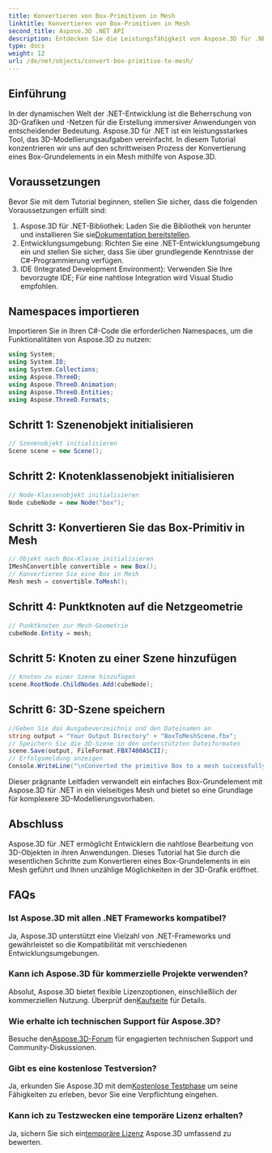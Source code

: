 ```yaml
---
title: Konvertieren von Box-Primitiven in Mesh
linktitle: Konvertieren von Box-Primitiven in Mesh
second_title: Aspose.3D .NET API
description: Entdecken Sie die Leistungsfähigkeit von Aspose.3D für .NET! Konvertieren Sie Box-Primitive mühelos in vielseitige Mesh-Elemente. Erweitern Sie noch heute Ihr 3D-Grafikspiel.
type: docs
weight: 12
url: /de/net/objects/convert-box-primitive-to-mesh/
---
```

## Einführung
In der dynamischen Welt der .NET-Entwicklung ist die Beherrschung von 3D-Grafiken und -Netzen für die Erstellung immersiver Anwendungen von entscheidender Bedeutung. Aspose.3D für .NET ist ein leistungsstarkes Tool, das 3D-Modellierungsaufgaben vereinfacht. In diesem Tutorial konzentrieren wir uns auf den schrittweisen Prozess der Konvertierung eines Box-Grundelements in ein Mesh mithilfe von Aspose.3D.
## Voraussetzungen
Bevor Sie mit dem Tutorial beginnen, stellen Sie sicher, dass die folgenden Voraussetzungen erfüllt sind:
1.  Aspose.3D für .NET-Bibliothek: Laden Sie die Bibliothek von herunter und installieren Sie sie[Dokumentation bereitstellen](https://reference.aspose.com/3d/net/).
2. Entwicklungsumgebung: Richten Sie eine .NET-Entwicklungsumgebung ein und stellen Sie sicher, dass Sie über grundlegende Kenntnisse der C#-Programmierung verfügen.
3. IDE (Integrated Development Environment): Verwenden Sie Ihre bevorzugte IDE; Für eine nahtlose Integration wird Visual Studio empfohlen.
## Namespaces importieren
Importieren Sie in Ihren C#-Code die erforderlichen Namespaces, um die Funktionalitäten von Aspose.3D zu nutzen:
```csharp
using System;
using System.IO;
using System.Collections;
using Aspose.ThreeD;
using Aspose.ThreeD.Animation;
using Aspose.ThreeD.Entities;
using Aspose.ThreeD.Formats;
```
## Schritt 1: Szenenobjekt initialisieren
```csharp
// Szenenobjekt initialisieren
Scene scene = new Scene();
```
## Schritt 2: Knotenklassenobjekt initialisieren
```csharp
// Node-Klassenobjekt initialisieren
Node cubeNode = new Node("box");
```
## Schritt 3: Konvertieren Sie das Box-Primitiv in Mesh
```csharp
// Objekt nach Box-Klasse initialisieren
IMeshConvertible convertible = new Box();
// Konvertieren Sie eine Box in Mesh
Mesh mesh = convertible.ToMesh();
```
## Schritt 4: Punktknoten auf die Netzgeometrie
```csharp
// Punktknoten zur Mesh-Geometrie
cubeNode.Entity = mesh;
```
## Schritt 5: Knoten zu einer Szene hinzufügen
```csharp
// Knoten zu einer Szene hinzufügen
scene.RootNode.ChildNodes.Add(cubeNode);
```
## Schritt 6: 3D-Szene speichern
```csharp
//Geben Sie das Ausgabeverzeichnis und den Dateinamen an
string output = "Your Output Directory" + "BoxToMeshScene.fbx";
// Speichern Sie die 3D-Szene in den unterstützten Dateiformaten
scene.Save(output, FileFormat.FBX7400ASCII);
// Erfolgsmeldung anzeigen
Console.WriteLine("\nConverted the primitive Box to a mesh successfully.\nFile saved at " + output);
```
Dieser prägnante Leitfaden verwandelt ein einfaches Box-Grundelement mit Aspose.3D für .NET in ein vielseitiges Mesh und bietet so eine Grundlage für komplexere 3D-Modellierungsvorhaben.
## Abschluss
Aspose.3D für .NET ermöglicht Entwicklern die nahtlose Bearbeitung von 3D-Objekten in ihren Anwendungen. Dieses Tutorial hat Sie durch die wesentlichen Schritte zum Konvertieren eines Box-Grundelements in ein Mesh geführt und Ihnen unzählige Möglichkeiten in der 3D-Grafik eröffnet.
## FAQs
### Ist Aspose.3D mit allen .NET Frameworks kompatibel?
Ja, Aspose.3D unterstützt eine Vielzahl von .NET-Frameworks und gewährleistet so die Kompatibilität mit verschiedenen Entwicklungsumgebungen.
### Kann ich Aspose.3D für kommerzielle Projekte verwenden?
 Absolut, Aspose.3D bietet flexible Lizenzoptionen, einschließlich der kommerziellen Nutzung. Überprüf den[Kaufseite](https://purchase.aspose.com/buy) für Details.
### Wie erhalte ich technischen Support für Aspose.3D?
 Besuche den[Aspose.3D-Forum](https://forum.aspose.com/c/3d/18) für engagierten technischen Support und Community-Diskussionen.
### Gibt es eine kostenlose Testversion?
 Ja, erkunden Sie Aspose.3D mit dem[Kostenlose Testphase](https://releases.aspose.com/) um seine Fähigkeiten zu erleben, bevor Sie eine Verpflichtung eingehen.
### Kann ich zu Testzwecken eine temporäre Lizenz erhalten?
 Ja, sichern Sie sich ein[temporäre Lizenz](https://purchase.aspose.com/temporary-license/) Aspose.3D umfassend zu bewerten.